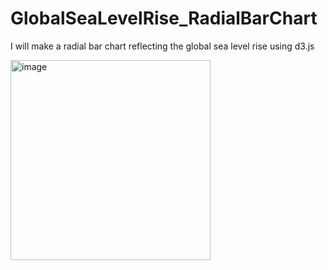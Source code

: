 # GlobalSeaLevelRise_RadialBarChart
I will make a radial bar chart reflecting the global sea level rise using d3.js

<img width="320" alt="image" src="https://github.com/user-attachments/assets/26803baa-8229-44aa-bf30-b602240aef01">
